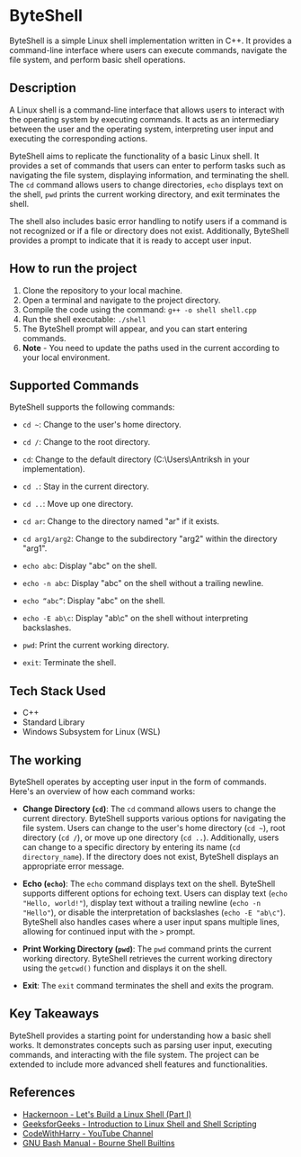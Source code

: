 # ByteShell

ByteShell is a simple Linux shell implementation written in C++. It provides a command-line interface where users can execute commands, navigate the file system, and perform basic shell operations.

## Description

A Linux shell is a command-line interface that allows users to interact with the operating system by executing commands. It acts as an intermediary between the user and the operating system, interpreting user input and executing the corresponding actions.

ByteShell aims to replicate the functionality of a basic Linux shell. It provides a set of commands that users can enter to perform tasks such as navigating the file system, displaying information, and terminating the shell. The `cd` command allows users to change directories, `echo` displays text on the shell, `pwd` prints the current working directory, and exit terminates the shell.

The shell also includes basic error handling to notify users if a command is not recognized or if a file or directory does not exist. Additionally, ByteShell provides a prompt to indicate that it is ready to accept user input.

## How to run the project

1. Clone the repository to your local machine.
2. Open a terminal and navigate to the project directory.
3. Compile the code using the command: `g++ -o shell shell.cpp`
4. Run the shell executable: `./shell`
5. The ByteShell prompt will appear, and you can start entering commands.
6. **Note** - You need to update the paths used in the current according to your local environment.

## Supported Commands

ByteShell supports the following commands:

- `cd ~`: Change to the user's home directory.
- `cd /`: Change to the root directory.
- `cd`: Change to the default directory (C:\Users\Antriksh in your implementation).
- `cd .`: Stay in the current directory.
- `cd ..`: Move up one directory.
- `cd ar`: Change to the directory named "ar" if it exists.
- `cd arg1/arg2`: Change to the subdirectory "arg2" within the directory "arg1".

- `echo abc`: Display "abc" on the shell.
- `echo -n abc`: Display "abc" on the shell without a trailing newline.
- `echo “abc”`: Display "abc" on the shell.
- `echo -E ab\c`: Display "ab\c" on the shell without interpreting backslashes.

- `pwd`: Print the current working directory.

- `exit`: Terminate the shell.

## Tech Stack Used

- C++
- Standard Library
- Windows Subsystem for Linux (WSL)

## The working

ByteShell operates by accepting user input in the form of commands. Here's an overview of how each command works:

- **Change Directory (`cd`)**: The `cd` command allows users to change the current directory. ByteShell supports various options for navigating the file system. Users can change to the user's home directory (`cd ~`), root directory (`cd /`), or move up one directory (`cd ..`). Additionally, users can change to a specific directory by entering its name (`cd directory_name`). If the directory does not exist, ByteShell displays an appropriate error message.

- **Echo (`echo`)**: The `echo` command displays text on the shell. ByteShell supports different options for echoing text. Users can display text (`echo "Hello, world!"`), display text without a trailing newline (`echo -n "Hello"`), or disable the interpretation of backslashes (`echo -E "ab\c"`). ByteShell also handles cases where a user input spans multiple lines, allowing for continued input with the `>` prompt.

- **Print Working Directory (`pwd`)**: The `pwd` command prints the current working directory. ByteShell retrieves the current working directory using the `getcwd()` function and displays it on the shell.

- **Exit**: The `exit` command terminates the shell and exits the program.

## Key Takeaways

ByteShell provides a starting point for understanding how a basic shell works. It demonstrates concepts such as parsing user input, executing commands, and interacting with the file system. The project can be extended to include more advanced shell features and functionalities.

## References

- [Hackernoon - Let's Build a Linux Shell (Part I)](https://hackernoon.com/lets-build-a-linux-shell-part-i-bz3n3vg1)
- [GeeksforGeeks - Introduction to Linux Shell and Shell Scripting](https://www.geeksforgeeks.org/introduction-linux-shell-shell-scripting/)
- [CodeWithHarry - YouTube Channel](https://www.youtube.com/@CodeWithHarry)
- [GNU Bash Manual - Bourne Shell Builtins](https://www.gnu.org/software/bash/manual/html_node/Bourne-Shell-Builtins.html)
